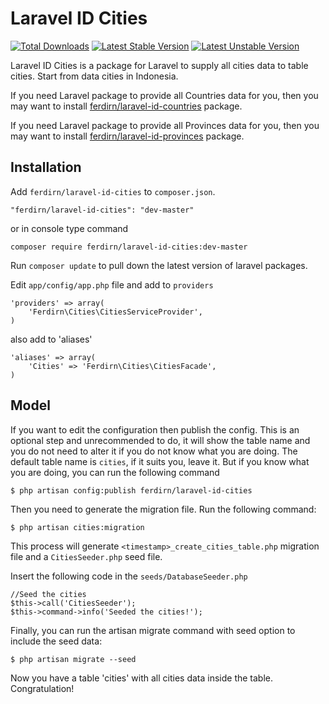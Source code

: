 # Laravel ID Cities

[![Total Downloads](https://poser.pugx.org/ferdirn/laravel-id-cities/downloads.svg)](https://packagist.org/packages/ferdirn/laravel-id-cities)
[![Latest Stable Version](https://poser.pugx.org/ferdirn/laravel-id-cities/v/stable.svg)](https://packagist.org/packages/ferdirn/laravel-id-cities)
[![Latest Unstable Version](https://poser.pugx.org/ferdirn/laravel-id-cities/v/unstable.svg)](https://packagist.org/packages/ferdirn/laravel-id-cities)

Laravel ID Cities is a package for Laravel to supply all cities data to table cities. Start from data cities in Indonesia.

If you need Laravel package to provide all Countries data for you, then you may want to install [ferdirn/laravel-id-countries](https://github.com/ferdirn/laravel-id-countries) package.

If you need Laravel package to provide all Provinces data for you, then you may want to install [ferdirn/laravel-id-provinces](https://github.com/ferdirn/laravel-id-provinces) package.


## Installation

Add `ferdirn/laravel-id-cities` to `composer.json`.

    "ferdirn/laravel-id-cities": "dev-master"

or in console type command

    composer require ferdirn/laravel-id-cities:dev-master

Run `composer update` to pull down the latest version of laravel packages.

Edit `app/config/app.php` file and add to `providers`

    'providers' => array(
        'Ferdirn\Cities\CitiesServiceProvider',
    )

also add to 'aliases'

    'aliases' => array(
        'Cities' => 'Ferdirn\Cities\CitiesFacade',
    )


## Model

If you want to edit the configuration then publish the config. This is an optional step and unrecommended to do, it will show the table name and you do not need to alter it if you do not know what you are doing. The default table name is `cities`, if it suits you, leave it. But if you know what you are doing, you can run the following command

    $ php artisan config:publish ferdirn/laravel-id-cities


Then you need to generate the migration file. Run the following command:

    $ php artisan cities:migration

This process will generate `<timestamp>_create_cities_table.php` migration file and a `CitiesSeeder.php` seed file.

Insert the following code in the `seeds/DatabaseSeeder.php`

    //Seed the cities
    $this->call('CitiesSeeder');
    $this->command->info('Seeded the cities!');

Finally, you can run the artisan migrate command with seed option to include the seed data:

    $ php artisan migrate --seed

Now you have a table 'cities' with all cities data inside the table. Congratulation!